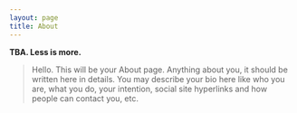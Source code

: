 ```yaml
---
layout: page
title: About
---
```


**TBA. Less is more.**

> Hello. This will be your About page. Anything about you, it should be written here in details. You may describe your bio here like who you are, what you do, your intention, social site hyperlinks and how people can contact you, etc.


